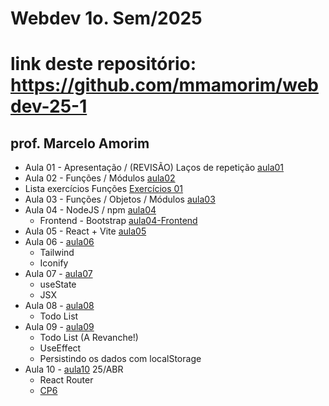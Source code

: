 # Webdev 1o. Sem/2025
# link deste repositório: https://github.com/mmamorim/webdev-25-1
## prof. Marcelo Amorim

* Aula 01 - Apresentação / (REVISÃO) Laços de repetição [aula01](./Aula01-10-Fev/)
* Aula 02 - Funções / Módulos [aula02](./Aula02-17-Fev/)
* Lista exercícios Funções [Exercícios 01](./ListaExercicios01.md)
* Aula 03 - Funções / Objetos / Módulos [aula03](./Aula03-24-Fev/)
* Aula 04 - NodeJS / npm [aula04](./Aula04_07Mar/)
  * Frontend - Bootstrap [aula04-Frontend](./Aula04_07MarFront/)
* Aula 05 - React + Vite [aula05](./Aula05_14Mar/)
* Aula 06 - [aula06](./Aula06_21Mar/)
  - Tailwind
  - Iconify
* Aula 07 - [aula07](./Aula07_28Mar/)
  - useState
  - JSX
* Aula 08 - [aula08](./Aula08_04Abr/)
  - Todo List
* Aula 09 - [aula09](./Aula09_11Abr/)  
  - Todo List (A Revanche!)
  - UseEffect
  - Persistindo os dados com localStorage
* Aula 10 - [aula10](./Aula10_25Abr/) 25/ABR 
  - React Router
  - [CP6](https://github.com/mmamorim/CP5-Frontend-Webdev)
